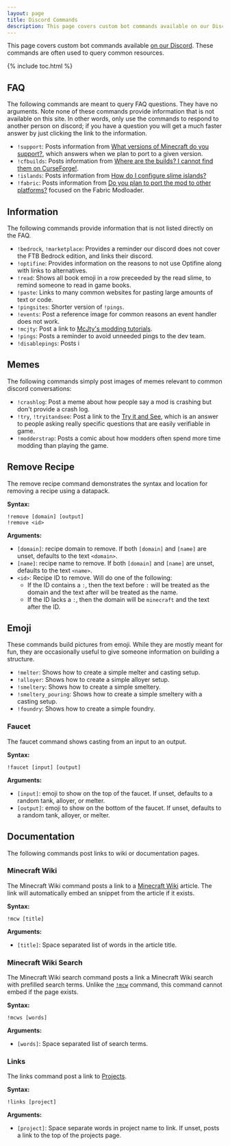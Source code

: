 ```yaml
---
layout: page
title: Discord Commands
description: This page covers custom bot commands available on our Discord.
---
```


This page covers custom bot commands available [on our Discord](https://discord.gg/njGrvuh). These commands are often used to query common resources.

{% include toc.html %}

## FAQ

The following commands are meant to query FAQ questions. They have no arguments. Note none of these commands provide information that is not available on this site. In other words, only use the commands to respond to another person on discord; if you have a question you will get a much faster answer by just clicking the link to the information.

* `!support`: Posts information from [What versions of Minecraft do you support?](/faq/#what-versions-of-minecraft-do-you-support), which answers when we plan to port to a given version.
* `!cfbuilds`: Posts information from [Where are the builds? I cannot find them on CurseForge!](/faq/#where-are-the-builds-i-cannot-find-them-on-curseforge).
* `!islands`: Posts information from [How do I configure slime islands?](/faq/tinkers-construct-3/#how-do-i-configure-slime-islands)
* `!fabric`: Posts information from [Do you plan to port the mod to other platforms?](/faq/#do-you-plan-to-port-the-mod-to-other-platforms) focused on the Fabric Modloader.

## Information 

The following commands provide information that is not listed directly on the FAQ.

* `!bedrock`, `!marketplace`: Provides a reminder our discord does not cover the FTB Bedrock edition, and links their discord.
* `!optifine`: Provides information on the reasons to not use Optifine along with links to alternatives.
* `!read`: Shows all book emoji in a row preceeded by the read slime, to remind someone to read in game books.
* `!paste`: Links to many common websites for pasting large amounts of text or code.
* `!pingsites`: Shorter version of `!pings`.
* `!events`: Post a reference image for common reasons an event handler does not work.
* `!mcjty`: Post a link to [McJty's modding tutorials](https://www.mcjty.eu/docs/intro).
* `!pings`: Posts a reminder to avoid unneeded pings to the dev team.
* `!disablepings`: Posts i

## Memes

The following commands simply post images of memes relevant to common discord conversations:

* `!crashlog`: Post a meme about how people say a mod is crashing but don't provide a crash log.
* `!try`, `!tryitandsee`: Post a link to the [Try it and See](https://tryitands.ee/), which is an answer to people asking really specific questions that are easily verifiable in game.
* `!modderstrap`: Posts a comic about how modders often spend more time modding than playing the game.

## Remove Recipe

The remove recipe command demonstrates the syntax and location for removing a recipe using a datapack. 

**Syntax:**
```
!remove [domain] [output]
!remove <id>
```

**Arguments:**

* `[domain]`: recipe domain to remove. If both `[domain]` and `[name]` are unset, defaults to the text `<domain>`.
* `[name]`: recipe name to remove. If both `[domain]` and `[name]` are unset, defaults to the text `<name>`.
* `<id>`: Recipe ID to remove. Will do one of the following:
    * If the ID contains a `:`, then the text before `:` will be treated as the domain and the text after will be treated as the name.
    * If the ID lacks a `:`, then the domain will be `minecraft` and the text after the ID.

## Emoji

These commands build pictures from emoji. While they are mostly meant for fun, they are occasionally useful to give someone information on building a structure.

* `!melter`: Shows how to create a simple melter and casting setup.
* `!alloyer`: Shows how to create a simple alloyer setup.
* `!smeltery`: Shows how to create a simple smeltery.
* `!smeltery_pouring`: Shows how to create a simple smeltery with a casting setup.
* `!foundry`: Shows how to create a simple foundry.

### Faucet

The faucet command shows casting from an input to an output.

**Syntax:**
```
!faucet [input] [output]
```

**Arguments:**

* `[input]`: emoji to show on the top of the faucet. If unset, defaults to a random tank, alloyer, or melter.
* `[output]`: emoji to show on the bottom of the faucet. If unset, defaults to a random tank, alloyer, or melter.

## Documentation

The following commands post links to wiki or documentation pages.

### Minecraft Wiki

The Minecraft Wiki command posts a link to a [Minecraft Wiki](https://minecraft.wiki/) article. The link will automatically embed an snippet from the article if it exists.

**Syntax:**
```
!mcw [title]
```

**Arguments:**

* `[title]`: Space separated list of words in the article title.

### Minecraft Wiki Search

The Minecraft Wiki search command posts a link a Minecraft Wiki search with prefilled search terms. Unlike the [`!mcw`](#minecraft-wiki) command, this command cannot embed if the page exists.

**Syntax:**
```
!mcws [words]
```

**Arguments:**

* `[words]`: Space separated list of search terms.

### Links

The links command post a link to [Projects](/projects).

**Syntax:**
```
!links [project]
```

**Arguments:**

* `[project]`: Space separate words in project name to link. If unset, posts a link to the top of the projects page.